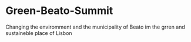 # Green-Beato-Summit
Changing the enviromment and the municipality of Beato im the grren and sustaineble place of Lisbon
